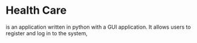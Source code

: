 # Health Care 

is an application written in python with a GUI application.
It allows users to register and log in to the system,
